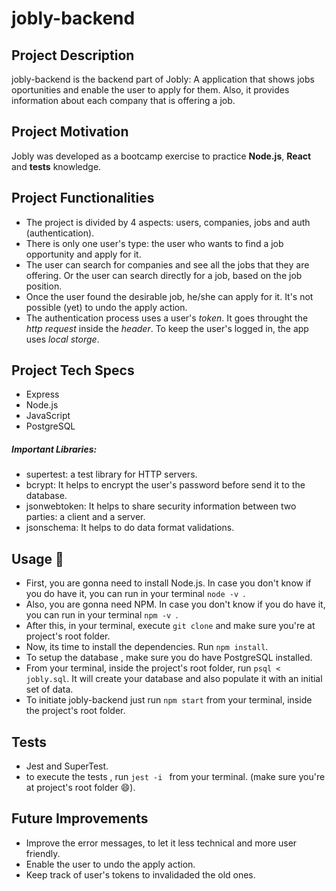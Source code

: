# jobly-backend

## Project Description 

jobly-backend is the backend part of Jobly: A application that shows jobs oportunities and enable the user to apply for them. Also, it provides information about each company that is offering a job.

## Project Motivation

Jobly was developed as a bootcamp exercise to practice **Node.js**, **React** and **tests** knowledge. 

## Project Functionalities

- The project is divided by 4 aspects: users, companies, jobs and auth (authentication).
- There is only one user's type: the user who wants to find a job opportunity and apply for it. 
- The user can search for companies and see all the jobs that they are offering. Or the user can search directly for a job, based on the job position. 
- Once the user found the desirable job, he/she can apply for it. It's not possible (yet) to undo the apply action. 
- The authentication process uses a user's *token*. It goes throught the *http request* inside the *header*. To keep the user's logged in, the app uses *local storge*.


## Project Tech Specs

- Express
- Node.js
- JavaScript
- PostgreSQL

##### Important Libraries:

- supertest: a test library for HTTP servers.
- bcrypt: It helps to encrypt the user's password before send it to the database.
- jsonwebtoken: It helps to share security information between two parties: a client and a server.
- jsonschema: It helps to do data format validations.

## Usage 🚀

- First, you are gonna need to install Node.js. In case you don't know if you do have it, you can run in your terminal `node -v `.
- Also, you are gonna need NPM. In case you don't know if you do have it, you can run in your terminal `npm -v `.
- After this, in your terminal, execute `git clone` and make sure you're at project's root folder. 
- Now, its time to install the dependencies. Run `npm install`.
- To setup the database , make sure you do have PostgreSQL installed. 
- From your terminal, inside the project's root folder, run `psql < jobly.sql`. It will create your database and also populate it with an initial set of data. 
- To initiate jobly-backend just run `npm start` from your terminal, inside the project's root folder.  

## Tests

- Jest and SuperTest.
- to execute the tests , run `jest -i ` from your terminal. (make sure you're at project's root folder 😄).

## Future Improvements

- Improve the error messages, to let it less technical and more user friendly. 
- Enable the user to undo the apply action.
- Keep track of user's tokens to invalidaded the old ones. 
